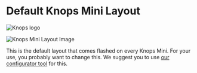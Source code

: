 # Default Knops Mini Layout

![Knops logo](http://knops.io/img/Knops_logo.jpg)

![Knops Mini Layout Image](https://i.imgur.com/WQBQctm.png)

This is the default layout that comes flashed on every Knops Mini. For your use, you probably want to change this. We suggest you to use [our configurator tool](http://knops.io/configurator.html) for this.